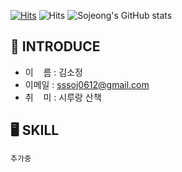 [![Hits](https://hits.seeyoufarm.com/api/count/incr/badge.svg?url=https%3A%2F%2Fgithub.com%2Fsssoj0612%2Fhit-counter&count_bg=%239199A0&title_bg=%23444A4D&icon=hey.svg&icon_color=%23FFFFFF&title=welcome&edge_flat=false)](https://hits.seeyoufarm.com)
![Hits](https://capsule-render.vercel.app/api?type=soft&color=6d819c&height=150&section=header&text=Hello%20World!&fontSize=70&fontColor=f2f2f2&animation=blinking&stroke=1a1a1a&strokeWidth=3&)
![Sojeong's GitHub stats](https://github-readme-stats.vercel.app/api?username=sssoj0612&theme=nord&show_icons=true)

## 📢 INTRODUCE
*  이&nbsp;&nbsp;&nbsp;&nbsp;름 : 김소정
*  이메일 : sssoj0612@gmail.com
*  취&nbsp;&nbsp;&nbsp;&nbsp;미 : 시루랑 산책

## :desktop_computer: SKILL
```sh
추가중
```
